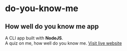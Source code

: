 # do-you-know-me
<h2>How well do you know me app</h2>
A CLI app built with <strong>NodeJS</strong>.
<br>
A quiz on me, how well do you know me.
<a href="https://replit.com/@arpitashrivast1/do-you-know-me?embed=true">Visit live website</a>
